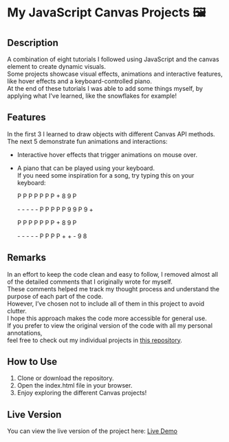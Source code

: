 # My JavaScript Canvas Projects 🖼️

## Description
A combination of eight tutorials I followed using JavaScript and the canvas element to create dynamic visuals.    
Some projects showcase visual effects, animations and interactive features, like hover effects and a keyboard-controlled piano.  
At the end of these tutorials I was able to add some things myself, by applying what I've learned, like the snowflakes for example!  

## Features
In the first 3 I learned to draw objects with different Canvas API methods.  
The next 5 demonstrate fun animations and interactions:  
- Interactive hover effects that trigger animations on mouse over.  
- A piano that can be played using your keyboard.  
If you need some inspiration for a song, try typing this on your keyboard:  


  P  P  P   P  P  P  P  +  8  9  P

  \-  \-  \-  \- \-  P  P  P  P  P  9  9  P  9   +

  P  P  P   P  P  P  P  +  8  9  P

  \-  \-  \-  \- \-  P  P  P P  +  +  -  9  8


## Remarks
In an effort to keep the code clean and easy to follow, I removed almost all of the detailed comments that I originally wrote for myself.  
These comments helped me track my thought process and understand the purpose of each part of the code.  
However, I’ve chosen not to include all of them in this project to avoid clutter.  
I hope this approach makes the code more accessible for general use.  
If you prefer to view the original version of the code with all my personal annotations,  
feel free to check out my individual projects in [this repository](https://robinsrepository.github.io/individual-canvas-projects/).  

## How to Use
1. Clone or download the repository.
2. Open the index.html file in your browser.
3. Enjoy exploring the different Canvas projects!

## Live Version
You can view the live version of the project here: [Live Demo](https://robinsrepository.github.io/javascript-canvas/)


